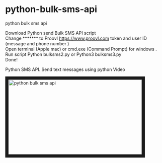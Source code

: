 # python-bulk-sms-api
python bulk sms api

Download Python send Bulk SMS API script<br>
Change ******* to Proovl <a href="https://www.proovl.com" target="_blank">https://www.proovl.com</a> token and user ID (message and phone number )<br>
Open terminal (Apple mac) or cmd.exe (Command Prompt) for windows .<br>
Run script Python bulksms2.py or Python3 bulksms3.py<br>
Done!<br>

Python SMS API. Send text messages using python Video

<a href="https://www.youtube.com/watch?v=v_N6pFR-26Q" target="_blank"><img src="http://img.youtube.com/vi/v_N6pFR-26Q/0.jpg" 
alt="python bulk sms api" width="424" height="238" border="10" /></a>
